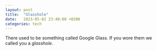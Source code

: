 ```yaml
---
layout: post
title:  "Glasshole"
date:   2023-05-02 23:40:00 +0200
categories: tech
---
```

There used to be something called Google Glass. If you wore them we called you a _glasshole_.
